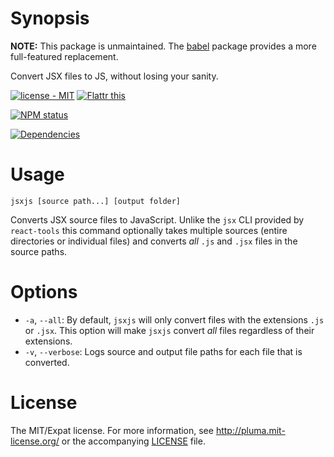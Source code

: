 # Synopsis

**NOTE:** This package is unmaintained. The [babel](https://www.npmjs.com/package/babel) package provides a more full-featured replacement.

Convert JSX files to JS, without losing your sanity.

[![license - MIT](http://b.repl.ca/v1/license-MIT-blue.png)](http://pluma.mit-license.org) [![Flattr this](https://api.flattr.com/button/flattr-badge-large.png)](https://flattr.com/submit/auto?user_id=pluma&url=https://github.com/pluma/jsxjs)

[![NPM status](https://nodei.co/npm/jsxjs.png?compact=true)](https://npmjs.org/package/jsxjs)

[![Dependencies](https://david-dm.org/pluma/jsxjs.png?theme=shields.io)](https://david-dm.org/pluma/jsxjs)

# Usage

`jsxjs [source path...] [output folder]`

Converts JSX source files to JavaScript. Unlike the `jsx` CLI provided by `react-tools` this command optionally takes multiple sources (entire directories or individual files) and converts *all* `.js` and `.jsx` files in the source paths.

# Options

* `-a`, `--all`: By default, `jsxjs` will only convert files with the extensions `.js` or `.jsx`. This option will make `jsxjs` convert *all* files regardless of their extensions.
* `-v`, `--verbose`: Logs source and output file paths for each file that is converted.

# License

The MIT/Expat license. For more information, see http://pluma.mit-license.org/ or the accompanying [LICENSE](https://github.com/pluma/jsxjs/blob/master/LICENSE) file.
